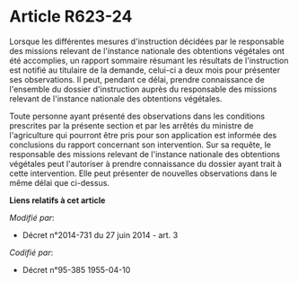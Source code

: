 # Article R623-24

Lorsque les différentes mesures d'instruction décidées par le responsable des missions relevant de l'instance nationale des
obtentions végétales ont été accomplies, un rapport sommaire résumant les résultats de l'instruction est notifié au titulaire
de la demande, celui-ci a deux mois pour présenter ses observations. Il peut, pendant ce délai, prendre connaissance de
l'ensemble du dossier d'instruction auprès du responsable des missions relevant de l'instance nationale des obtentions
végétales.

Toute personne ayant présenté des observations dans les conditions prescrites par la présente section et par les arrêtés du
ministre de l'agriculture qui pourront être pris pour son application est informée des conclusions du rapport concernant son
intervention. Sur sa requête, le responsable des missions relevant de l'instance nationale des obtentions végétales peut
l'autoriser à prendre connaissance du dossier ayant trait à cette intervention. Elle peut présenter de nouvelles observations
dans le même délai que ci-dessus.

**Liens relatifs à cet article**

_Modifié par_:

  - Décret n°2014-731 du 27 juin 2014 - art. 3

_Codifié par_:

  - Décret n°95-385 1955-04-10
